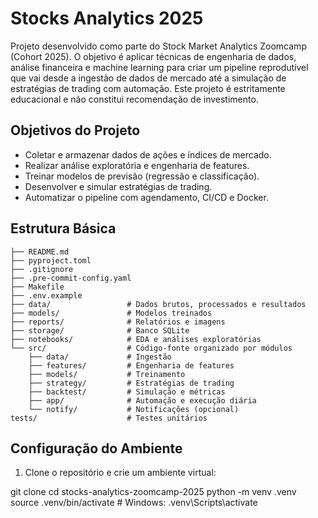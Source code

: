 # Stocks Analytics 2025

Projeto desenvolvido como parte do Stock Market Analytics Zoomcamp (Cohort 2025). O objetivo é aplicar técnicas de engenharia de dados, análise financeira e machine learning para criar um pipeline reprodutível que vai desde a ingestão de dados de mercado até a simulação de estratégias de trading com automação. Este projeto é estritamente educacional e não constitui recomendação de investimento.

## Objetivos do Projeto

- Coletar e armazenar dados de ações e índices de mercado.
- Realizar análise exploratória e engenharia de features.
- Treinar modelos de previsão (regressão e classificação).
- Desenvolver e simular estratégias de trading.
- Automatizar o pipeline com agendamento, CI/CD e Docker.

## Estrutura Básica

```
├── README.md
├── pyproject.toml
├── .gitignore
├── .pre-commit-config.yaml
├── Makefile
├── .env.example
├── data/                 # Dados brutos, processados e resultados
├── models/               # Modelos treinados
├── reports/              # Relatórios e imagens
├── storage/              # Banco SQLite
├── notebooks/            # EDA e análises exploratórias
└── src/                  # Código-fonte organizado por módulos
    ├── data/             # Ingestão
    ├── features/         # Engenharia de features
    ├── models/           # Treinamento
    ├── strategy/         # Estratégias de trading
    ├── backtest/         # Simulação e métricas
    ├── app/              # Automação e execução diária
    └── notify/           # Notificações (opcional)
tests/                    # Testes unitários
```

## Configuração do Ambiente

1. Clone o repositório e crie um ambiente virtual:

git clone <repo-url>
cd stocks-analytics-zoomcamp-2025
python -m venv .venv
source .venv/bin/activate   # Windows: .venv\Scripts\activate

























